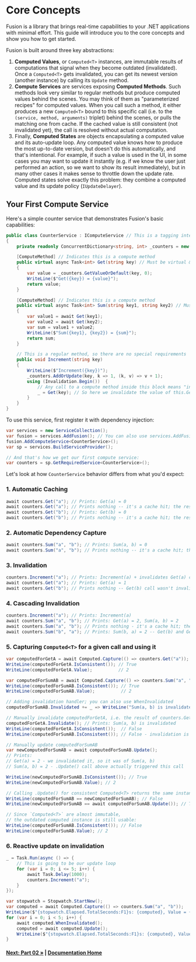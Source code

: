 # Core Concepts

Fusion is a library that brings real-time capabilities to your .NET applications with minimal effort. This guide will introduce you to the core concepts and show you how to get started.

Fusion is built around three key abstractions:

1. **Computed Values**, or `Computed<T>` instances, are immutable results of computations that signal when they become outdated (invalidated). Once a `Computed<T>` gets invalidated, you can get its newest version (another instance) by calling its `Update` method.
2. **Compute Services** are services exposing **Computed Methods**. Such methods look very similar to regular methods but produce computed values behind the scenes. You may think of them as "parameterized recipes" for computed values. When you call such a method, it either produces a new `Computed<T>` bound to this specific call (i.e. to the `(service, method, arguments)` triplet) behind the scenes, or pulls the matching one from cache. If the cached value is still consistent (not invalidated yet), the call is resolved without actual computation.
3. Finally, **Computed States** are objects encapsulating a computed value and its auto-update loop. Any computed value knows how to produce the most up-to-date version, but doesn't do this automatically, and that's intentional. For example, if such a value is used in the UI, in some cases you may want to update it instantly (e.g. if we know the user just performed an action, so we want to show its result immediately), but in many other cases it makes sense to throttle down the update rate. Computed states solve exactly this problem: they combine a computed value and its update policy (`IUpdateDelayer`).

## Your First Compute Service

Here's a simple counter service that demonstrates Fusion's basic capabilities:

<!-- snippet: Part01_Declare_Service -->
```cs
public class CounterService : IComputeService // This is a tagging interface any compute service must "implement"
{
    private readonly ConcurrentDictionary<string, int> _counters = new();

    [ComputeMethod] // Indicates this is a compute method
    public virtual async Task<int> Get(string key) // Must be virtual & async
    {
        var value = _counters.GetValueOrDefault(key, 0);
        WriteLine($"Get({key}) = {value}");
        return value;
    }

    [ComputeMethod] // Indicates this is a compute method
    public virtual async Task<int> Sum(string key1, string key2) // Must be virtual & async
    {
        var value1 = await Get(key1);
        var value2 = await Get(key2);
        var sum = value1 + value2;
        WriteLine($"Sum({key1}, {key2}) = {sum}");
        return sum;
    }

    // This is a regular method, so there are no special requirements
    public void Increment(string key)
    {
        WriteLine($"Increment({key})");
        _counters.AddOrUpdate(key, k => 1, (k, v) => v + 1);
        using (Invalidation.Begin())  {
            // Any call to a compute method inside this block means "invalidate the value for that call"
            _ = Get(key); // So here we invalidate the value of this.Get(...) call with the `key` argument
        }
    }
}
```
<!-- endSnippet -->

To use this service, first register it with dependency injection:

<!-- snippet: Part01_Register_Services -->
```cs
var services = new ServiceCollection();
var fusion = services.AddFusion(); // You can also use services.AddFusion(fusion => ...) pattern
fusion.AddComputeService<CounterService>();
var sp = services.BuildServiceProvider();

// And that's how we get our first compute service:
var counters = sp.GetRequiredService<CounterService>();
```
<!-- endSnippet -->

Let's look at how `CounterService` behavior differs from what you'd expect:

### 1. Automatic Caching

<!-- snippet: Part01_Automatic_Caching -->
```cs
await counters.Get("a"); // Prints: Get(a) = 0
await counters.Get("a"); // Prints nothing -- it's a cache hit; the result is 0
await counters.Get("b"); // Prints: Get(b) = 0
await counters.Get("b"); // Prints nothing -- it's a cache hit; the result is 0
```
<!-- endSnippet -->

### 2. Automatic Dependency Capture

<!-- snippet: Part01_Automatic_Dependency_Tracking -->
```cs
await counters.Sum("a", "b"); // Prints: Sum(a, b) = 0
await counters.Sum("a", "b"); // Prints nothing -- it's a cache hit; the result is 0
```
<!-- endSnippet -->

### 3. Invalidation

<!-- snippet: Part01_Invalidation -->
```cs
counters.Increment("a"); // Prints: Increment(a) + invalidates Get(a) call result
await counters.Get("a"); // Prints: Get(a) = 1
await counters.Get("b"); // Prints nothing -- Get(b) call wasn't invalidated, so it's a cache hit
```
<!-- endSnippet -->

### 4. Cascading Invalidation

<!-- snippet: Part01_Cascading_Invalidation -->
```cs
counters.Increment("a"); // Prints: Increment(a)
await counters.Sum("a", "b"); // Prints: Get(a) = 2, Sum(a, b) = 2
await counters.Sum("a", "b"); // Prints nothing - it's a cache hit; the result is 0
await counters.Sum("b", "a"); // Prints: Sum(b, a) = 2 -- Get(b) and Get(a) results are already cached
```
<!-- endSnippet -->

### 5. Capturing `Computed<T>` for a given call and using it

<!-- snippet: Part01_Accessing_Computed_Values -->
```cs
var computedForGetA = await Computed.Capture(() => counters.Get("a"));
WriteLine(computedForGetA.IsConsistent()); // True
WriteLine(computedForGetA.Value);          // 2

var computedForSumAB = await Computed.Capture(() => counters.Sum("a", "b"));
WriteLine(computedForSumAB.IsConsistent()); // True
WriteLine(computedForSumAB.Value);          // 2

// Adding invalidation handler; you can also use WhenInvalidated
computedForSumAB.Invalidated += _ => WriteLine("Sum(a, b) is invalidated");

// Manually invalidate computedForGetA, i.e. the result of counters.Get("a") call
computedForGetA.Invalidate(); // Prints: Sum(a, b) is invalidated
WriteLine(computedForGetA.IsConsistent());  // False
WriteLine(computedForSumAB.IsConsistent()); // False - invalidation is always cascading

// Manually update computedForSumAB
var newComputedForSumAB = await computedForSumAB.Update();
// Prints:
// Get(a) = 2 - we invalidated it, so it was of Sum(a, b)
// Sum(a, b) = 2 - .Update() call above actually triggered this call

WriteLine(newComputedForSumAB.IsConsistent()); // True
WriteLine(newComputedForSumAB.Value); // 2

// Calling .Update() for consistent Computed<T> returns the same instance
WriteLine(computedForSumAB == newComputedForSumAB); // False
WriteLine(newComputedForSumAB == await computedForSumAB.Update()); // True

// Since `Computed<T>` are almost immutable,
// the outdated computed instance is still usable:
WriteLine(computedForSumAB.IsConsistent()); // False
WriteLine(computedForSumAB.Value); // 2
```
<!-- endSnippet -->

### 6. Reactive update on invalidation

<!-- snippet: Part01_Reactive_Updates -->
```cs
_ = Task.Run(async () => {
    // This is going to be our update loop
    for (var i = 0; i <= 5; i++) {
        await Task.Delay(1000);
        counters.Increment("a");
    }
});

var stopwatch = Stopwatch.StartNew();
var computed = await Computed.Capture(() => counters.Sum("a", "b"));
WriteLine($"{stopwatch.Elapsed.TotalSeconds:F1}s: {computed}, Value = {computed.Value}");
for (var i = 0; i < 5; i++) {
    await computed.WhenInvalidated();
    computed = await computed.Update();
    WriteLine($"{stopwatch.Elapsed.TotalSeconds:F1}s: {computed}, Value = {computed.Value}");
}
```
<!-- endSnippet -->

#### [Next: Part 02 &raquo;](./Part02.md) | [Documentation Home](./README.md) 

